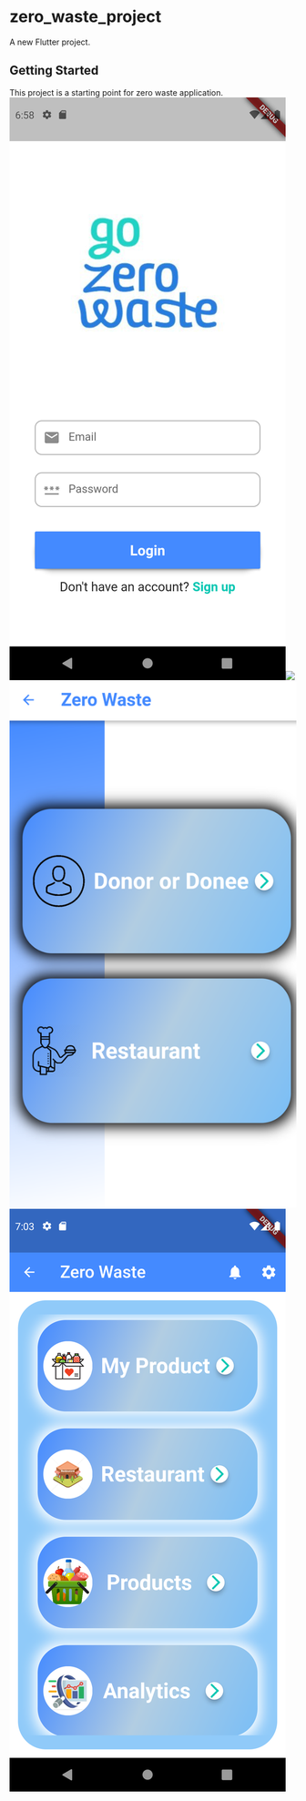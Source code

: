 # zero_waste_project

A new Flutter project.

## Getting Started

This project is a starting point for zero waste application.
![](login.png)![](signUp.png)![](Screenshotd.png)![](main.png)
